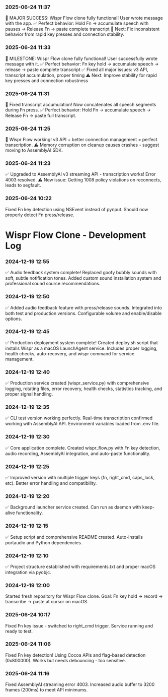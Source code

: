 
### 2025-06-24 11:37
🎉 MAJOR SUCCESS: Wispr Flow clone fully functional! User wrote message with the app.
✅ Perfect behavior: Hold Fn → accumulate speech with pauses → Release Fn → paste complete transcript
🔧 Next: Fix inconsistent behavior from rapid key presses and connection stability.

### 2025-06-24 11:33
🎉 MILESTONE: Wispr Flow clone fully functional! User successfully wrote message with it.
✅ Perfect behavior: Fn key hold → accumulate speech → release → paste complete transcript
✅ Fixed all major issues: v3 API, transcript accumulation, proper timing
⚠️ Next: Improve stability for rapid key presses and connection robustness

### 2025-06-24 11:31
🎉 Fixed transcript accumulation! Now concatenates all speech segments during Fn press.
✅ Perfect behavior: Hold Fn → accumulate speech → Release Fn → paste full transcript.

### 2025-06-24 11:25
🎉 Wispr Flow working! v3 API + better connection management = perfect transcription.
⚠️ Memory corruption on cleanup causes crashes - suggest moving to AssemblyAI SDK.

### 2025-06-24 11:23
✅ Upgraded to AssemblyAI v3 streaming API - transcription works! Error 4003 resolved.
⚠️ New issue: Getting 1008 policy violations on reconnects, leads to segfault.

### 2025-06-24 10:22
Fixed Fn key detection using NSEvent instead of pynput. Should now properly detect Fn press/release.
# Wispr Flow Clone - Development Log

### 2024-12-19 12:55
✅ Audio feedback system complete! Replaced goofy bubbly sounds with soft, subtle notification tones. Added custom sound installation system and professional sound source recommendations.

### 2024-12-19 12:50
✅ Added audio feedback feature with press/release sounds. Integrated into both test and production versions. Configurable volume and enable/disable options.

### 2024-12-19 12:45
✅ Production deployment system complete! Created deploy.sh script that installs Wispr as a macOS LaunchAgent service. Includes proper logging, health checks, auto-recovery, and wispr command for service management.

### 2024-12-19 12:40
✅ Production service created (wispr_service.py) with comprehensive logging, rotating files, error recovery, health checks, statistics tracking, and proper signal handling.

### 2024-12-19 12:35
✅ CLI test version working perfectly. Real-time transcription confirmed working with AssemblyAI API. Environment variables loaded from .env file.

### 2024-12-19 12:30
✅ Core application complete. Created wispr_flow.py with Fn key detection, audio recording, AssemblyAI integration, and auto-paste functionality.

### 2024-12-19 12:25
✅ Improved version with multiple trigger keys (fn, right_cmd, caps_lock, etc). Better error handling and compatibility.

### 2024-12-19 12:20
✅ Background launcher service created. Can run as daemon with keep-alive functionality.

### 2024-12-19 12:15
✅ Setup script and comprehensive README created. Auto-installs portaudio and Python dependencies.

### 2024-12-19 12:10
✅ Project structure established with requirements.txt and proper macOS integration via pyobjc.

### 2024-12-19 12:00
Started fresh repository for Wispr Flow clone. Goal: Fn key hold -> record -> transcribe -> paste at cursor on macOS. 
### 2025-06-24 10:17
Fixed Fn key issue - switched to right_cmd trigger. Service running and ready to test.

### 2025-06-24 11:06
Fixed Fn key detection! Using Cocoa APIs and flag-based detection (0x800000). Works but needs debouncing - too sensitive.

### 2025-06-24 11:16
Fixed AssemblyAI streaming error 4003. Increased audio buffer to 3200 frames (200ms) to meet API minimums.
